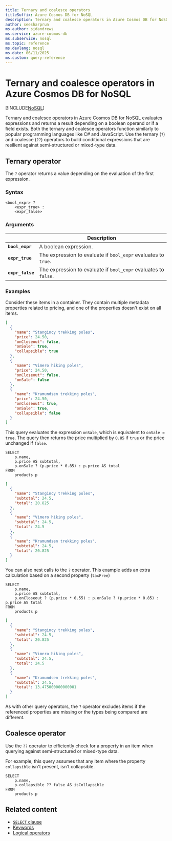 ```yaml
---
title: Ternary and coalesce operators
titleSuffix: Azure Cosmos DB for NoSQL
description: Ternary and coalesce operators in Azure Cosmos DB for NoSQL evaluates expressions and returns a result depending on a boolean operand or if a field exists.
author: seesharprun
ms.author: sidandrews
ms.service: azure-cosmos-db
ms.subservice: nosql
ms.topic: reference
ms.devlang: nosql
ms.date: 06/11/2025
ms.custom: query-reference
---
```


# Ternary and coalesce operators in Azure Cosmos DB for NoSQL

[!INCLUDE[NoSQL](../../includes/appliesto-nosql.md)]

Ternary and coalesce operators in Azure Cosmos DB for NoSQL evaluates expressions and returns a result depending on a boolean operand or if a field exists. Both the ternary and coalesce operators function similarly to popular programming languages like C# and JavaScript. Use the ternary (``?``) and coalesce (``??``) operators to build conditional expressions that are resilient against semi-structured or mixed-type data.

## Ternary operator

The ``?`` operator returns a value depending on the evaluation of the first expression.

### Syntax

```
<bool_expr> ?  
    <expr_true> : 
    <expr_false>
```

### Arguments

| | Description |
| --- | --- |
| **``bool_expr``** | A boolean expression. |
| **``expr_true``** | The expression to evaluate if ``bool_expr`` evaluates to ``true``. |
| **``expr_false``** | The expression to evaluate if ``bool_expr`` evaluates to ``false``. |

### Examples

Consider these items in a container. They contain multiple metadata properties related to pricing, and one of the properties doesn't exist on all items.

```json
[
  {
    "name": "Stangincy trekking poles",
    "price": 24.50,
    "onCloseout": false,
    "onSale": true,
    "collapsible": true
  },
  {
    "name": "Vimero hiking poles",
    "price": 24.50,
    "onCloseout": false,
    "onSale": false
  },
  {
    "name": "Kramundsen trekking poles",
    "price": 24.50,
    "onCloseout": true,
    "onSale": true,
    "collapsible": false
  }
]
```

This query evaluates the expression ``onSale``, which is equivalent to ``onSale = true``. The query then returns the price multiplied by ``0.85`` if ``true`` or the price unchanged if ``false``.

```nosql
SELECT
    p.name,
    p.price AS subtotal,
    p.onSale ? (p.price * 0.85) : p.price AS total
FROM
    products p
```

```json
[
  {
    "name": "Stangincy trekking poles",
    "subtotal": 24.5,
    "total": 20.825
  },
  {
    "name": "Vimero hiking poles",
    "subtotal": 24.5,
    "total": 24.5
  },
  {
    "name": "Kramundsen trekking poles",
    "subtotal": 24.5,
    "total": 20.825
  }
]
```

You can also nest calls to the ``?`` operator. This example adds an extra calculation based on a second property (``taxFree``)

```nosql
SELECT
    p.name,
    p.price AS subtotal,
    p.onCloseout ? (p.price * 0.55) : p.onSale ? (p.price * 0.85) : p.price AS total
FROM
    products p
```

```json
[
  {
    "name": "Stangincy trekking poles",
    "subtotal": 24.5,
    "total": 20.825
  },
  {
    "name": "Vimero hiking poles",
    "subtotal": 24.5,
    "total": 24.5
  },
  {
    "name": "Kramundsen trekking poles",
    "subtotal": 24.5,
    "total": 13.475000000000001
  }
]
```

As with other query operators, the ``?`` operator excludes items if the referenced properties are missing or the types being compared are different.

## Coalesce operator

Use the ``??`` operator to efficiently check for a property in an item when querying against semi-structured or mixed-type data. 

For example, this query assumes that any item where the property ``collapsible`` isn't present, isn't collapsible.

```nosql
SELECT
    p.name,
    p.collapsible ?? false AS isCollapsible
FROM
    products p
```

## Related content

- [``SELECT`` clause](select.md)
- [Keywords](keywords.md)
- [Logical operators](logical-operators.md)
